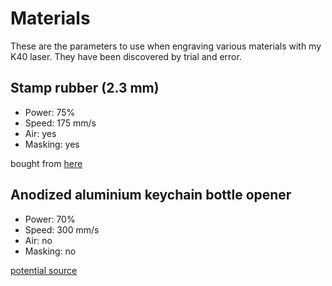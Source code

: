# Materials

These are the parameters to use when engraving various materials with my K40 laser. They have been discovered by trial and error.

## Stamp rubber (2.3 mm)

* Power: 75%
* Speed: 175 mm/s
* Air: yes
* Masking: yes

bought from [here](https://www.ebay.de/itm/161704835355)

## Anodized aluminium keychain bottle opener

* Power: 70%
* Speed: 300 mm/s
* Air: no
* Masking: no

[potential source](https://www.aliexpress.com/item/Portable-4-in-1-Bottle-Opener-Key-Ring-Chain-Keyring-Keychain-Metal-Beer-Bar-Tool-Claw/1000007703071.html)
